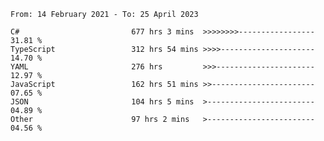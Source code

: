 <!-- [![Top Langs](https://github-readme-stats.vercel.app/api/top-langs/?username=thititongumpun&layout=compact&langs_count=7&theme=prussian)](https://github.com/thititongumpun)
[![Anurag's GitHub stats](https://github-readme-stats.vercel.app/api?username=thititongumpun&hide=stars&show_icons=true&theme=prussian)](https://github.com/thititongumpun) -->

<!--START_SECTION:waka-->

```text
From: 14 February 2021 - To: 25 April 2023

C#                         677 hrs 3 mins  >>>>>>>>-----------------   31.81 %
TypeScript                 312 hrs 54 mins >>>>---------------------   14.70 %
YAML                       276 hrs         >>>----------------------   12.97 %
JavaScript                 162 hrs 51 mins >>-----------------------   07.65 %
JSON                       104 hrs 5 mins  >------------------------   04.89 %
Other                      97 hrs 2 mins   >------------------------   04.56 %
```

<!--END_SECTION:waka-->
